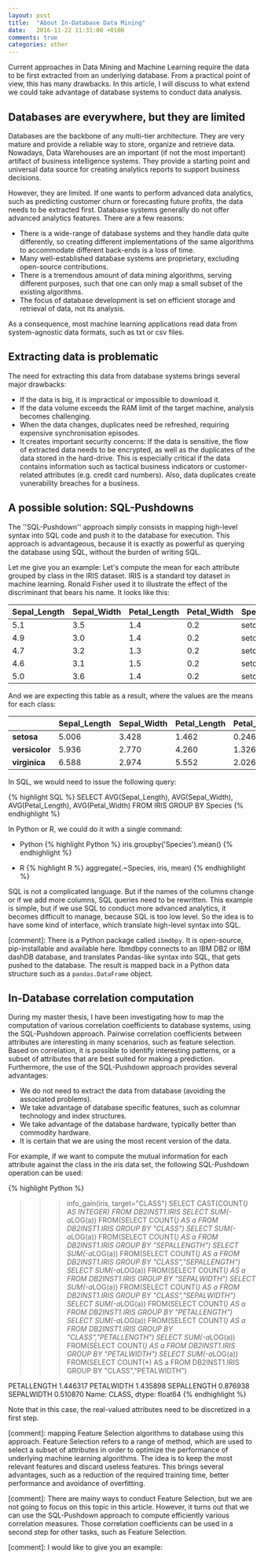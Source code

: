 ```yaml
---
layout: post
title:  "About In-Database Data Mining"
date:   2016-11-22 11:31:00 +0100
comments: true
categories: other
---
```


Current approaches in Data Mining and Machine Learning require the data to be first extracted from an underlying database. From a practical point of view, this has many drawbacks. In this article, I will discuss to what extend we could take advantage of database systems to conduct data analysis.

Databases are everywhere, but they are limited
----------------------------------------------

Databases are the backbone of any multi-tier architecture. They are very mature and provide a reliable way to store, organize and retrieve data. Nowadays, Data Warehouses are an important (if not the most important) artifact of business intelligence systems. They provide a starting point and universal data source for creating analytics reports to support business decisions. 

However, they are limited. If one wants to perform advanced data analytics, such as predicting customer churn or forecasting future profits, the data needs to be extracted first. Database systems generally do not offer advanced analytics features. There are a few reasons:
- There is a wide-range of database systems and they handle data quite differently, so creating different implementations of the same algorithms to accommodate different back-ends is a loss of time.  
- Many well-established database systems are proprietary, excluding open-source contributions.  
- There is a tremendous amount of data mining algorithms, serving different purposes, such that one can only map a small subset of the existing algorithms. 
- The focus of database development is set on efficient storage and retrieval of data, not its analysis.

As a consequence, most machine learning applications read data from system-agnostic data formats, such as txt or csv files. 

Extracting data is problematic
------------------------------

The need for extracting this data from database systems brings several major drawbacks: 

- If the data is big, it is impractical or impossible to download it. 
- If the data volume exceeds the RAM limit of the target machine, analysis becomes challenging.
- When the data changes, duplicates need be refreshed, requiring expensive synchronisation episodes. 
- It creates important security concerns: If the data is sensitive, the flow of extracted data needs to be encrypted, as well as the duplicates of the data stored in the hard-drive. This is especially critical if the data contains information such as tactical business indicators or customer-related attributes (e.g. credit card numbers). Also, data duplicates create vunerability breaches for a business. 

A possible solution: SQL-Pushdowns
----------------------------------

The ''SQL-Pushdown'' approach simply consists in mapping high-level syntax into SQL code and push it to the database for execution. This approach is advantageous, because it is exactly as powerful as querying the database using SQL, without the burden of writing SQL. 

Let me give you an example: Let's compute the mean for each attribute grouped by class in the IRIS dataset. IRIS is a standard toy dataset in machine learning. Ronald Fisher used it to illustrate the effect of the discriminant that bears his name. It looks like this: 

| Sepal_Length  | Sepal_Width | Petal_Length | Petal_Width  | Species  |
|---|---|---|---|---|
| 5.1  |  3.5 | 1.4  | 0.2  | setosa  |
| 4.9  | 3.0  | 1.4  | 0.2  | setosa  |
|  4.7 | 3.2  | 1.3  | 0.2  | setosa  |
|  4.6 | 3.1  | 1.5  | 0.2  | setosa  |
|  5.0 | 3.6  | 1.4  | 0.2  | setosa  |

And we are expecting this table as a result, where the values are the means for each class: 

|  | Sepal_Length  | Sepal_Width | Petal_Length | Petal_Width  |
|---|---|---|---|---|
| **setosa**  | 5.006 | 3.428  | 1.462  | 0.246  |
| **versicolor**  | 5.936  | 2.770  | 4.260  | 1.326  |
|  **virginica** | 6.588  | 2.974  | 5.552  | 2.026  |

In SQL, we would need to issue the following query: 

{% highlight SQL %}
SELECT AVG(Sepal_Length), AVG(Sepal_Width), AVG(Petal_Length), AVG(Petal_Width) 
FROM IRIS 
GROUP BY Species
{% endhighlight %}

In Python or R, we could do it with a single command: 

- Python
{% highlight Python %}
iris.groupby('Species').mean()
{% endhighlight %}

- R
{% highlight R %}
aggregate(.~Species, iris, mean)
{% endhighlight %}

SQL is not a complicated language. But if the names of the columns change or if we add more columns, SQL queries need to be rewritten. This example is simple, but if we use SQL to conduct more advanced analytics, it becomes difficult to manage, because SQL is too low level. So the idea is to have some kind of interface, which translate high-level syntax into SQL. 

[comment]: There is a Python package called `ibmdbpy`. It is open-source, pip-installable and available here. Ibmdbpy connects to an IBM DB2 or IBM dashDB database, and translates Pandas-like syntax into SQL, that gets pushed to the database. The result is mapped back in a Python data structure such as a `pandas.DataFrame` object. 

In-Database correlation computation
-----------------------------------

During my master thesis, I have been investigating how to map the computation of various correlation coefficients to database systems, using the SQL-Pushdown approach. Pairwise correlation coefficients between attributes are interesting in many scenarios, such as feature selection. Based on correlation, it is possible to identify interesting patterns, or a subset of attributes that are best suited for making a prediction. Furthermore, the use of the SQL-Pushdown approach provides several advantages:

- We do not need to extract the data from database (avoiding the associated problems).
- We take advantage of database specific features, such as columnar technology and index structures.
- We take advantage of the database hardware, typically better than commodity hardware.
- It is certain that we are using the most recent version of the data.

For example, if we want to compute the mutual information for each attribute against the class in the iris data set, the following SQL-Pushdown operation can be used: 

{% highlight Python %}
>>> info_gain(iris, target="CLASS")
> SELECT CAST(COUNT(*) AS INTEGER) FROM DB2INST1.IRIS
> SELECT SUM(-a*LOG(a)) FROM(SELECT COUNT(*) AS a FROM DB2INST1.IRIS GROUP BY "CLASS")
> SELECT SUM(-a*LOG(a)) FROM(SELECT COUNT(*) AS a FROM DB2INST1.IRIS GROUP BY "SEPALLENGTH")
> SELECT SUM(-a*LOG(a)) FROM(SELECT COUNT(*) AS a FROM DB2INST1.IRIS GROUP BY "CLASS","SEPALLENGTH")
> SELECT SUM(-a*LOG(a)) FROM(SELECT COUNT(*) AS a FROM DB2INST1.IRIS GROUP BY "SEPALWIDTH")
> SELECT SUM(-a*LOG(a)) FROM(SELECT COUNT(*) AS a FROM DB2INST1.IRIS GROUP BY "CLASS","SEPALWIDTH")
> SELECT SUM(-a*LOG(a)) FROM(SELECT COUNT(*) AS a FROM DB2INST1.IRIS GROUP BY "PETALLENGTH")
> SELECT SUM(-a*LOG(a)) FROM(SELECT COUNT(*) AS a FROM DB2INST1.IRIS GROUP BY "CLASS","PETALLENGTH")
> SELECT SUM(-a*LOG(a)) FROM(SELECT COUNT(*) AS a FROM DB2INST1.IRIS GROUP BY "PETALWIDTH")
> SELECT SUM(-a*LOG(a)) FROM(SELECT COUNT(*) AS a FROM DB2INST1.IRIS GROUP BY "CLASS","PETALWIDTH")

PETALLENGTH    1.446317
PETALWIDTH     1.435898
SEPALLENGTH    0.876938
SEPALWIDTH     0.510870
Name: CLASS, dtype: float64
{% endhighlight %}

Note that in this case, the real-valued attributes need to be discretized in a first step.

[comment]:  mapping Feature Selection algorithms to database using this approach. Feature Selection refers to a range of method, which are used to select a subset of attributes in order to optimize the performance of underlying machine learning algorithms. The idea is to keep the most relevant features and discard useless features. This brings several advantages, such as a reduction of the required training time, better performance and avoidance of overfitting. 

[comment]: There are mainy ways to conduct Feature Selection, but we are not going to focus on this topic in this article. However, it turns out that we can use the SQL-Pushdown approach to compute efficiently various correlation measures. Those correlation coefficients can be used in a second step for other tasks, such as Feature Selection. 

[comment]: I would like to give you an example: 



